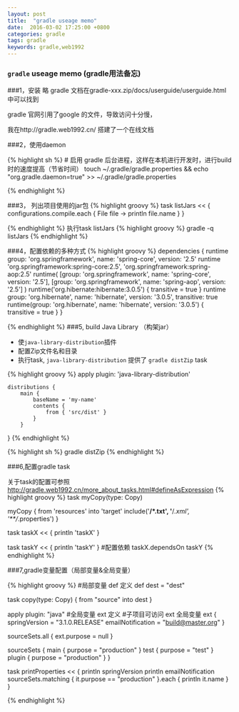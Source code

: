 ```yaml
---
layout: post
title:  "gradle useage memo"
date:  2016-03-02 17:25:00 +0800
categories: gradle
tags: gradle
keywords: gradle,web1992
---
```


###  `gradle` useage memo (gradle用法备忘)

<!--more-->
###1，安装
	略
gradle 文档在gradle-xxx.zip/docs/userguide/userguide.html 中可以找到

gradle 官网引用了google 的文件，导致访问十分慢，

我在http://gradle.web1992.cn/ 搭建了一个在线文档

	
###2，使用daemon

{% highlight sh %}
	# 启用 gradle 后台进程，这样在本机进行开发时，进行build 时的速度提高（节省时间）
	touch ~/.gradle/gradle.properties && echo "org.gradle.daemon=true" >> ~/.gradle/gradle.properties
	
{% endhighlight %}


###3， 列出项目使用的jar包
{% highlight groovy %}
	task listJars << {
		configurations.compile.each { File file -> println file.name }
	}
	
{% endhighlight %}
执行task listJars
{% highlight groovy %}
	gradle -q listJars
{% endhighlight %}

###4，配置依赖的多种方式
{% highlight groovy %}
dependencies {
    runtime group: 'org.springframework', name: 'spring-core', version: '2.5'
    runtime 'org.springframework:spring-core:2.5',
            'org.springframework:spring-aop:2.5'
    runtime(
        [group: 'org.springframework', name: 'spring-core', version: '2.5'],
        [group: 'org.springframework', name: 'spring-aop', version: '2.5']
    )
    runtime('org.hibernate:hibernate:3.0.5') {
        transitive = true
    }
    runtime group: 'org.hibernate', name: 'hibernate', version: '3.0.5', transitive: true
    runtime(group: 'org.hibernate', name: 'hibernate', version: '3.0.5') {
        transitive = true
    }
}

{% endhighlight %}
###5, build Java Library （构架jar）
- 使`java-library-distribution`插件
- 配置Zip文件名和目录
- 执行task, `java-library-distribution` 提供了 `gradle distZip` task



{% highlight groovy %}
	apply plugin: 'java-library-distribution'
		
	distributions {
    	main {
        	baseName = 'my-name'
        	contents {
            	from { 'src/dist' }
        	}
    	}
}
{% endhighlight %}

{% highlight sh %}
	gradle distZip
{% endhighlight %}

###6,配置gradle task 

关于task的配置可参照 http://gradle.web1992.cn/more_about_tasks.html#defineAsExpression
{% highlight groovy %}
task myCopy(type: Copy)

myCopy {
   from 'resources'
   into 'target'
   include('**/*.txt', '**/*.xml', '**/*.properties')
}

task taskX << {
    println 'taskX'
}

task taskY << {
    println 'taskY'
}
#配置依赖
taskX.dependsOn taskY
{% endhighlight %}

###7,gradle变量配置（局部变量&全局变量）

{% highlight groovy %}
#局部变量 def 定义
def dest = "dest"

task copy(type: Copy) {
    from "source"
    into dest
}

apply plugin: "java"
#全局变量 ext 定义
#子项目可访问 ext 全局变量
ext {
    springVersion = "3.1.0.RELEASE"
    emailNotification = "build@master.org"
}

sourceSets.all { ext.purpose = null }

sourceSets {
    main {
        purpose = "production"
    }
    test {
        purpose = "test"
    }
    plugin {
        purpose = "production"
    }
}

task printProperties << {
    println springVersion
    println emailNotification
    sourceSets.matching { it.purpose == "production" }.each { println it.name }
}


{% endhighlight %}
